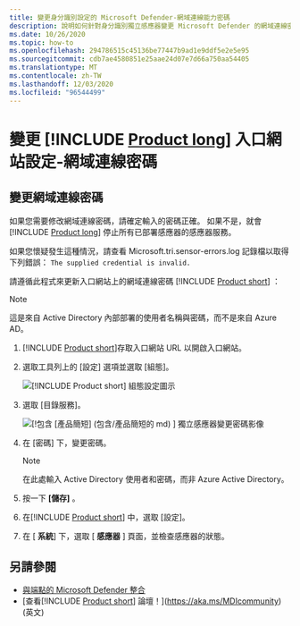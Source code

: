 ```yaml
---
title: 變更身分識別設定的 Microsoft Defender-網域連線能力密碼
description: 說明如何針對身分識別獨立感應器變更 Microsoft Defender 的網域連線密碼。
ms.date: 10/26/2020
ms.topic: how-to
ms.openlocfilehash: 294786515c45136be77447b9ad1e9ddf5e2e5e95
ms.sourcegitcommit: cdb7ae4580851e25aae24d07e7d66a750aa54405
ms.translationtype: MT
ms.contentlocale: zh-TW
ms.lasthandoff: 12/03/2020
ms.locfileid: "96544499"
---
```

# <a name="change-product-long-portal-configuration---domain-connectivity-password"></a>變更 [!INCLUDE [Product long](includes/product-long.md)] 入口網站設定-網域連線密碼

## <a name="change-the-domain-connectivity-password"></a>變更網域連線密碼

如果您需要修改網域連線密碼，請確定輸入的密碼正確。 如果不是，就會 [!INCLUDE [Product long](includes/product-long.md)] 停止所有已部署感應器的感應器服務。

如果您懷疑發生這種情況，請查看 Microsoft.tri.sensor-errors.log 記錄檔以取得下列錯誤： `The supplied credential is invalid.`

請遵循此程式來更新入口網站上的網域連線密碼 [!INCLUDE [Product short](includes/product-short.md)] ：

> [!NOTE]
> 這是來自 Active Directory 內部部署的使用者名稱與密碼，而不是來自 Azure AD。

1. [!INCLUDE [Product short](includes/product-short.md)]存取入口網站 URL 以開啟入口網站。

1. 選取工具列上的 [設定] 選項並選取 [組態]。

    ![[!INCLUDE [Product short](includes/product-short.md)] 組態設定圖示](media/config-menu.png)

1. 選取 [目錄服務]。

    ![[!包含 [產品簡短] (包含/產品簡短的 md) ] 獨立感應器變更密碼影像](media/directory-services.png)

1. 在 [密碼] 下，變更密碼。

    > [!NOTE]
    > 在此處輸入 Active Directory 使用者和密碼，而非 Azure Active Directory。

1. 按一下 **[儲存]** 。

1. 在[!INCLUDE [Product short](includes/product-short.md)] 中，選取 [設定]。
1. 在 [ **系統**] 下，選取 [ **感應器** ] 頁面，並檢查感應器的狀態。

## <a name="see-also"></a>另請參閱

- [與端點的 Microsoft Defender 整合](integrate-mde.md)
- [查看[!INCLUDE [Product short](includes/product-short.md)] 論壇！](https://aka.ms/MDIcommunity)\(英文\)
